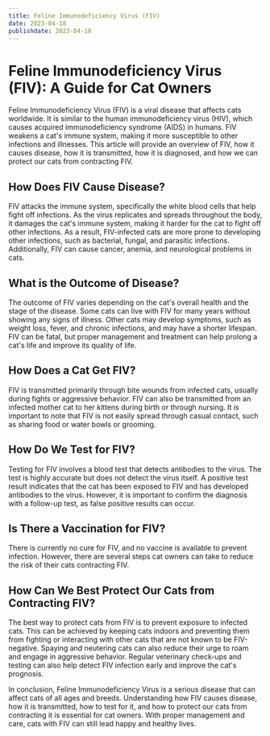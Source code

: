 ```yaml
---
title: Feline Immunodeficiency Virus (FIV)
date: 2023-04-18
publishdate: 2023-04-18
---
```


# Feline Immunodeficiency Virus (FIV): A Guide for Cat Owners

Feline Immunodeficiency Virus (FIV) is a viral disease that affects cats worldwide. It is similar to the human immunodeficiency virus (HIV), which causes acquired immunodeficiency syndrome (AIDS) in humans. FIV weakens a cat's immune system, making it more susceptible to other infections and illnesses. This article will provide an overview of FIV, how it causes disease, how it is transmitted, how it is diagnosed, and how we can protect our cats from contracting FIV.

## How Does FIV Cause Disease?

FIV attacks the immune system, specifically the white blood cells that help fight off infections. As the virus replicates and spreads throughout the body, it damages the cat's immune system, making it harder for the cat to fight off other infections. As a result, FIV-infected cats are more prone to developing other infections, such as bacterial, fungal, and parasitic infections. Additionally, FIV can cause cancer, anemia, and neurological problems in cats.

## What is the Outcome of Disease?

The outcome of FIV varies depending on the cat's overall health and the stage of the disease. Some cats can live with FIV for many years without showing any signs of illness. Other cats may develop symptoms, such as weight loss, fever, and chronic infections, and may have a shorter lifespan. FIV can be fatal, but proper management and treatment can help prolong a cat's life and improve its quality of life.

## How Does a Cat Get FIV?

FIV is transmitted primarily through bite wounds from infected cats, usually during fights or aggressive behavior. FIV can also be transmitted from an infected mother cat to her kittens during birth or through nursing. It is important to note that FIV is not easily spread through casual contact, such as sharing food or water bowls or grooming.

## How Do We Test for FIV?

Testing for FIV involves a blood test that detects antibodies to the virus. The test is highly accurate but does not detect the virus itself. A positive test result indicates that the cat has been exposed to FIV and has developed antibodies to the virus. However, it is important to confirm the diagnosis with a follow-up test, as false positive results can occur.

## Is There a Vaccination for FIV?

There is currently no cure for FIV, and no vaccine is available to prevent infection. However, there are several steps cat owners can take to reduce the risk of their cats contracting FIV.

## How Can We Best Protect Our Cats from Contracting FIV?

The best way to protect cats from FIV is to prevent exposure to infected cats. This can be achieved by keeping cats indoors and preventing them from fighting or interacting with other cats that are not known to be FIV-negative. Spaying and neutering cats can also reduce their urge to roam and engage in aggressive behavior. Regular veterinary check-ups and testing can also help detect FIV infection early and improve the cat's prognosis.

In conclusion, Feline Immunodeficiency Virus is a serious disease that can affect cats of all ages and breeds. Understanding how FIV causes disease, how it is transmitted, how to test for it, and how to protect our cats from contracting it is essential for cat owners. With proper management and care, cats with FIV can still lead happy and healthy lives.
